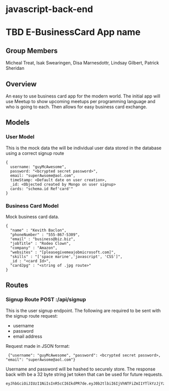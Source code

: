 # javascript-back-end

# TBD E-BusinessCard App name

## Group Members
  Micheal Treat, Isak Swearingen, Disa Marnesdottr,  Lindsay Gilbert, Patrick Sheridan

## Overview
An easy to use business card app for the modern world. The initial app will use Meetup to show upcoming meetups per programming language and who is going to each. Then allows for easy business card exchange.


## Models
### User Model
This is the mock data the will be individual user data stored in the database using a correct signup route
```
{
  username: "guyMcAwesome",
  password: "<bcrypted secret password>",
  email: "superAwsome@aol.com",
  timeStamp: <Default date on user creation>,
  _id: <Objected created by Mongo on user signup>
  cards: "schema.id Ref'card'"
}
``` 

### Business Card Model
Mock business card data. 
```
{
  "name" : "Kevith Baclon",
  "phoneNumber" : "555-867-5309",
  "email" : "business@biz.biz",
  "jobTitle" : "Rodeo Clown",
  "company" : "Amazon",
  "websites" : "[pleasegivemeajobmicrosoft.com]",
  "skills" : "['space marine','javascript', 'CSS']",
  _id : "<card Id>",
  "cardJpg" : "<string of .jpg route>"
}
```

## Routes
### Signup Route POST :/api/signup
This is the user signup endpoint.
The following are required to be sent with the signup route request:
- username
- password
- email address

Request made in JSON format:
```
 {"username": "guyMcAwesome", "password": <bcrypted secret password>, "email": "superAwsome@aol.com"}
 ```
 
 Username and password will be hashed to securely store.
 The response back with be a 32 byte string jwt token that can be used for future requests. 
```
eyJhbGciOiJIUzI1NiIsInR5cCI6IkdPR7de.eyJ0b2tlbiI6IjVhNTFiZmI1YTlkYzJjYzY0MGRkODljODIwZjZkZWZjY2RiMGNmOTc2NGI4YjZkYTUwNDk4NzljOGNjOWZmNDIiLCJpYXQiOjE0ODk1OTIzMjB9.vfM9xh4iFZFOU_aFpWz_z4SbTAwjbAkuRCgnyyhgnEk
```


